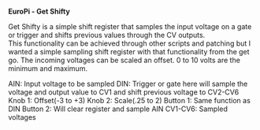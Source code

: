 **EuroPi - Get Shifty**

Get Shifty is a simple shift register that samples the input voltage on a gate or trigger and shifts previous values through the CV outputs.  
This functionality can be achieved through other scripts and patching but I wanted a simple sampling shift register with that functionality from the get go.
The incoming voltages can be scaled an offset. 0 to 10 volts are the minimum and maximum.

AIN: Input voltage to be sampled
DIN: Trigger or gate here will sample the voltage and output value to CV1 and shift previous voltage to CV2-CV6
Knob 1: Offset(-3 to +3)
Knob 2: Scale(.25 to 2)
Button 1: Same function as DIN
Button 2: Will clear register and sample AIN
CV1-CV6: Sampled voltages
